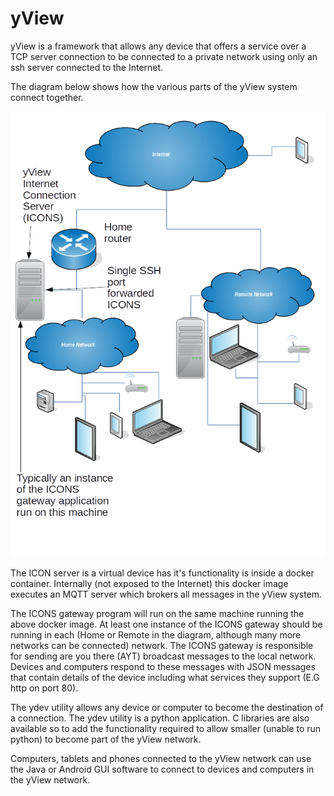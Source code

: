 # yView
yView is a framework that allows any device that offers a service over a TCP 
server connection to be connected to a private network using only an ssh server connected to the Internet.

The diagram below shows how the various parts of the yView system connect together.

![Overview](overview_diagram.png "yView Connected Network")

The ICON server is a virtual device has it's functionality is inside a docker container. Internally (not exposed to the Internet) this docker image executes an MQTT server which brokers all messages in the yView system.

The ICONS gateway program will run on the same machine running the above docker image. At least one instance of the ICONS gateway should be running in 
each (Home or Remote in the diagram, although many more networks can be connected) network. The ICONS gateway is responsible for sending are you there (AYT) broadcast messages to the local network. Devices and computers
respond to these messages with JSON messages that contain details of the device including what services they support (E.G http on port 80).

The ydev utility allows any device or computer to become the destination of a connection. The ydev utility is a python application. C libraries are also available so to add the functionality required to allow smaller (unable to run python) to become part of the yView network.

Computers, tablets and phones connected to the yView network can use the Java or Android GUI software to connect to devices and computers in the yView network.
